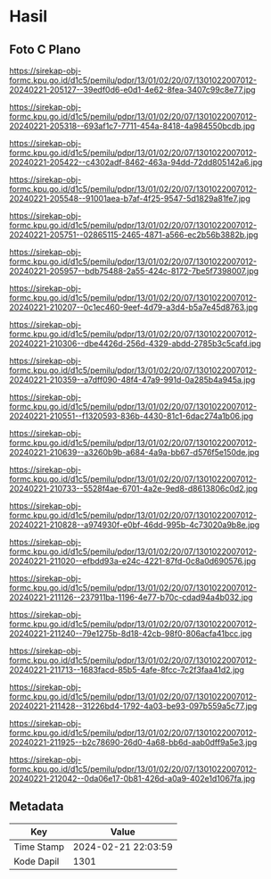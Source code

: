 # Hasil

## Foto C Plano

https://sirekap-obj-formc.kpu.go.id/d1c5/pemilu/pdpr/13/01/02/20/07/1301022007012-20240221-205127--39edf0d6-e0d1-4e62-8fea-3407c99c8e77.jpg

https://sirekap-obj-formc.kpu.go.id/d1c5/pemilu/pdpr/13/01/02/20/07/1301022007012-20240221-205318--693af1c7-7711-454a-8418-4a984550bcdb.jpg

https://sirekap-obj-formc.kpu.go.id/d1c5/pemilu/pdpr/13/01/02/20/07/1301022007012-20240221-205422--c4302adf-8462-463a-94dd-72dd805142a6.jpg

https://sirekap-obj-formc.kpu.go.id/d1c5/pemilu/pdpr/13/01/02/20/07/1301022007012-20240221-205548--91001aea-b7af-4f25-9547-5d1829a81fe7.jpg

https://sirekap-obj-formc.kpu.go.id/d1c5/pemilu/pdpr/13/01/02/20/07/1301022007012-20240221-205751--02865115-2465-4871-a566-ec2b56b3882b.jpg

https://sirekap-obj-formc.kpu.go.id/d1c5/pemilu/pdpr/13/01/02/20/07/1301022007012-20240221-205957--bdb75488-2a55-424c-8172-7be5f7398007.jpg

https://sirekap-obj-formc.kpu.go.id/d1c5/pemilu/pdpr/13/01/02/20/07/1301022007012-20240221-210207--0c1ec460-9eef-4d79-a3d4-b5a7e45d8763.jpg

https://sirekap-obj-formc.kpu.go.id/d1c5/pemilu/pdpr/13/01/02/20/07/1301022007012-20240221-210306--dbe4426d-256d-4329-abdd-2785b3c5cafd.jpg

https://sirekap-obj-formc.kpu.go.id/d1c5/pemilu/pdpr/13/01/02/20/07/1301022007012-20240221-210359--a7dff090-48f4-47a9-991d-0a285b4a945a.jpg

https://sirekap-obj-formc.kpu.go.id/d1c5/pemilu/pdpr/13/01/02/20/07/1301022007012-20240221-210551--f1320593-836b-4430-81c1-6dac274a1b06.jpg

https://sirekap-obj-formc.kpu.go.id/d1c5/pemilu/pdpr/13/01/02/20/07/1301022007012-20240221-210639--a3260b9b-a684-4a9a-bb67-d576f5e150de.jpg

https://sirekap-obj-formc.kpu.go.id/d1c5/pemilu/pdpr/13/01/02/20/07/1301022007012-20240221-210733--5528f4ae-6701-4a2e-9ed8-d8613806c0d2.jpg

https://sirekap-obj-formc.kpu.go.id/d1c5/pemilu/pdpr/13/01/02/20/07/1301022007012-20240221-210828--a974930f-e0bf-46dd-995b-4c73020a9b8e.jpg

https://sirekap-obj-formc.kpu.go.id/d1c5/pemilu/pdpr/13/01/02/20/07/1301022007012-20240221-211020--efbdd93a-e24c-4221-87fd-0c8a0d690576.jpg

https://sirekap-obj-formc.kpu.go.id/d1c5/pemilu/pdpr/13/01/02/20/07/1301022007012-20240221-211126--237911ba-1196-4e77-b70c-cdad94a4b032.jpg

https://sirekap-obj-formc.kpu.go.id/d1c5/pemilu/pdpr/13/01/02/20/07/1301022007012-20240221-211240--79e1275b-8d18-42cb-98f0-806acfa41bcc.jpg

https://sirekap-obj-formc.kpu.go.id/d1c5/pemilu/pdpr/13/01/02/20/07/1301022007012-20240221-211713--1683facd-85b5-4afe-8fcc-7c2f3faa41d2.jpg

https://sirekap-obj-formc.kpu.go.id/d1c5/pemilu/pdpr/13/01/02/20/07/1301022007012-20240221-211428--31226bd4-1792-4a03-be93-097b559a5c77.jpg

https://sirekap-obj-formc.kpu.go.id/d1c5/pemilu/pdpr/13/01/02/20/07/1301022007012-20240221-211925--b2c78690-26d0-4a68-bb6d-aab0dff9a5e3.jpg

https://sirekap-obj-formc.kpu.go.id/d1c5/pemilu/pdpr/13/01/02/20/07/1301022007012-20240221-212042--0da06e17-0b81-426d-a0a9-402e1d1067fa.jpg


## Metadata

| Key        | Value               |
| ---------- | ------------------- |
| Time Stamp | 2024-02-21 22:03:59 |
| Kode Dapil | 1301                |



